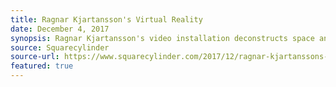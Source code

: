```yaml
---
title: Ragnar Kjartansson's Virtual Reality
date: December 4, 2017 
synopsis: Ragnar Kjartansson's video installation deconstructs space and time and then reassembles them.
source: Squarecylinder
source-url: https://www.squarecylinder.com/2017/12/ragnar-kjartanssons-the-visitors-sfmoma/
featured: true
---
```

